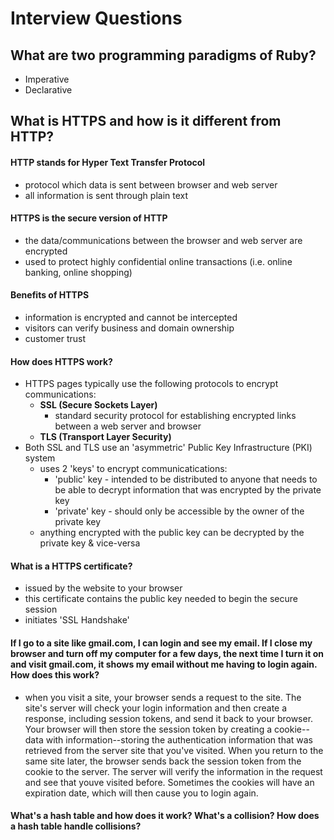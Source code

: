 # Interview Questions

## What are two programming paradigms of Ruby?
* Imperative
* Declarative

## What is HTTPS and how is it different from HTTP?
#### HTTP stands for Hyper Text Transfer Protocol
  * protocol which data is sent between browser and web server
  * all information is sent through plain text
#### HTTPS is the secure version of HTTP
  * the data/communications between the browser and web server are encrypted
  * used to protect highly confidential online transactions (i.e. online banking, online shopping)
#### Benefits of HTTPS
  * information is encrypted and cannot be intercepted
  * visitors can verify business and domain ownership
  * customer trust
#### How does HTTPS work?
  * HTTPS pages typically use the following protocols to encrypt communications:
    * **SSL (Secure Sockets Layer)**
      * standard security protocol for establishing encrypted links between a web server and browser
    * **TLS (Transport Layer Security)**
  * Both SSL and TLS use an 'asymmetric' Public Key Infrastructure (PKI) system
    * uses 2 'keys' to encrypt communicatications:
      * 'public' key - intended to be distributed to anyone that needs to be able to decrypt information that was encrypted by the private key
      * 'private' key - should only be accessible by the owner of the private key
    * anything encrypted with the public key can be decrypted by the private key & vice-versa

#### What is a HTTPS certificate?
  * issued by the website to your browser
  * this certificate contains the public key needed to begin the secure session
  * initiates 'SSL Handshake'

#### If I go to a site like gmail.com, I can login and see my email. If I close my browser and turn off my computer for a few days, the next time I turn it on and visit gmail.com, it shows my email without me having to login again. How does this work?
* when you visit a site, your browser sends a request to the site. The site's server will check your login information and then create a response, including session tokens, and send it back to your browser. Your browser will then store the session token by creating a cookie--data with information--storing the authentication information that was retrieved from the server site that you've visited. When you return to the same site later, the browser sends back the session token from the cookie to the server. The server will verify the information in the request and see that youve visited before. Sometimes the cookies will have an expiration date, which will then cause you to login again.

#### What's a hash table and how does it work? What's a collision? How does a hash table handle collisions?
